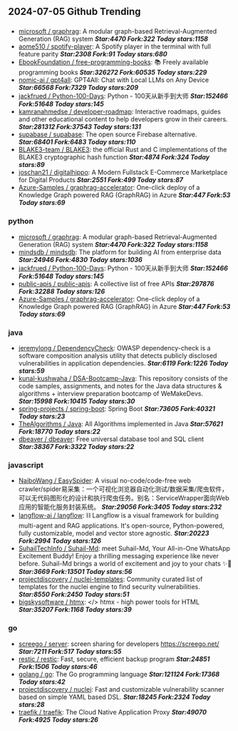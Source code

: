 ## 2024-07-05 Github Trending

### 
* [microsoft / graphrag](https://github.com/microsoft/graphrag): A modular graph-based Retrieval-Augmented Generation (RAG) system ***Star:4470 Fork:322 Today stars:1158***
* [aome510 / spotify-player](https://github.com/aome510/spotify-player): A Spotify player in the terminal with full feature parity ***Star:2308 Fork:91 Today stars:680***
* [EbookFoundation / free-programming-books](https://github.com/EbookFoundation/free-programming-books): 📚 Freely available programming books ***Star:326272 Fork:60535 Today stars:229***
* [nomic-ai / gpt4all](https://github.com/nomic-ai/gpt4all): GPT4All: Chat with Local LLMs on Any Device ***Star:66568 Fork:7329 Today stars:209***
* [jackfrued / Python-100-Days](https://github.com/jackfrued/Python-100-Days): Python - 100天从新手到大师 ***Star:152466 Fork:51648 Today stars:145***
* [kamranahmedse / developer-roadmap](https://github.com/kamranahmedse/developer-roadmap): Interactive roadmaps, guides and other educational content to help developers grow in their careers. ***Star:281312 Fork:37543 Today stars:131***
* [supabase / supabase](https://github.com/supabase/supabase): The open source Firebase alternative. ***Star:68401 Fork:6483 Today stars:110***
* [BLAKE3-team / BLAKE3](https://github.com/BLAKE3-team/BLAKE3): the official Rust and C implementations of the BLAKE3 cryptographic hash function ***Star:4874 Fork:324 Today stars:89***
* [joschan21 / digitalhippo](https://github.com/joschan21/digitalhippo): A Modern Fullstack E-Commerce Marketplace for Digital Products ***Star:2551 Fork:499 Today stars:87***
* [Azure-Samples / graphrag-accelerator](https://github.com/Azure-Samples/graphrag-accelerator): One-click deploy of a Knowledge Graph powered RAG (GraphRAG) in Azure ***Star:447 Fork:53 Today stars:69***

### python
* [microsoft / graphrag](https://github.com/microsoft/graphrag): A modular graph-based Retrieval-Augmented Generation (RAG) system ***Star:4470 Fork:322 Today stars:1158***
* [mindsdb / mindsdb](https://github.com/mindsdb/mindsdb): The platform for building AI from enterprise data ***Star:24946 Fork:4830 Today stars:1036***
* [jackfrued / Python-100-Days](https://github.com/jackfrued/Python-100-Days): Python - 100天从新手到大师 ***Star:152466 Fork:51648 Today stars:145***
* [public-apis / public-apis](https://github.com/public-apis/public-apis): A collective list of free APIs ***Star:297876 Fork:32288 Today stars:126***
* [Azure-Samples / graphrag-accelerator](https://github.com/Azure-Samples/graphrag-accelerator): One-click deploy of a Knowledge Graph powered RAG (GraphRAG) in Azure ***Star:447 Fork:53 Today stars:69***

### java
* [jeremylong / DependencyCheck](https://github.com/jeremylong/DependencyCheck): OWASP dependency-check is a software composition analysis utility that detects publicly disclosed vulnerabilities in application dependencies. ***Star:6119 Fork:1226 Today stars:59***
* [kunal-kushwaha / DSA-Bootcamp-Java](https://github.com/kunal-kushwaha/DSA-Bootcamp-Java): This repository consists of the code samples, assignments, and notes for the Java data structures & algorithms + interview preparation bootcamp of WeMakeDevs. ***Star:15998 Fork:10415 Today stars:30***
* [spring-projects / spring-boot](https://github.com/spring-projects/spring-boot): Spring Boot ***Star:73605 Fork:40321 Today stars:23***
* [TheAlgorithms / Java](https://github.com/TheAlgorithms/Java): All Algorithms implemented in Java ***Star:57621 Fork:18770 Today stars:22***
* [dbeaver / dbeaver](https://github.com/dbeaver/dbeaver): Free universal database tool and SQL client ***Star:38367 Fork:3322 Today stars:22***

### javascript
* [NaiboWang / EasySpider](https://github.com/NaiboWang/EasySpider): A visual no-code/code-free web crawler/spider易采集：一个可视化浏览器自动化测试/数据采集/爬虫软件，可以无代码图形化的设计和执行爬虫任务。别名：ServiceWrapper面向Web应用的智能化服务封装系统。 ***Star:29056 Fork:3405 Today stars:232***
* [langflow-ai / langflow](https://github.com/langflow-ai/langflow): ⛓️ Langflow is a visual framework for building multi-agent and RAG applications. It's open-source, Python-powered, fully customizable, model and vector store agnostic. ***Star:20223 Fork:2994 Today stars:126***
* [SuhailTechInfo / Suhail-Md](https://github.com/SuhailTechInfo/Suhail-Md): meet Suhail-Md, Your All-in-One WhatsApp Excitement Buddy! Enjoy a thrilling messaging experience like never before. Suhail-Md brings a world of excitement and joy to your chats ✨🤖 ***Star:3669 Fork:13501 Today stars:56***
* [projectdiscovery / nuclei-templates](https://github.com/projectdiscovery/nuclei-templates): Community curated list of templates for the nuclei engine to find security vulnerabilities. ***Star:8550 Fork:2450 Today stars:51***
* [bigskysoftware / htmx](https://github.com/bigskysoftware/htmx): </> htmx - high power tools for HTML ***Star:35207 Fork:1168 Today stars:39***

### go
* [screego / server](https://github.com/screego/server): screen sharing for developers https://screego.net/ ***Star:7211 Fork:517 Today stars:55***
* [restic / restic](https://github.com/restic/restic): Fast, secure, efficient backup program ***Star:24851 Fork:1506 Today stars:46***
* [golang / go](https://github.com/golang/go): The Go programming language ***Star:121124 Fork:17368 Today stars:42***
* [projectdiscovery / nuclei](https://github.com/projectdiscovery/nuclei): Fast and customizable vulnerability scanner based on simple YAML based DSL. ***Star:18245 Fork:2324 Today stars:28***
* [traefik / traefik](https://github.com/traefik/traefik): The Cloud Native Application Proxy ***Star:49070 Fork:4925 Today stars:26***
